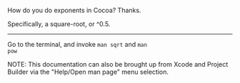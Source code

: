 How do you do exponents in Cocoa? Thanks.

Specifically, a square-root, or ^0.5.

----

Go to the terminal, and invoke <code>man sqrt</code> and <code>man pow</code>

NOTE: This documentation can also be brought up from Xcode and Project Builder via the "Help/Open man page" menu selection.